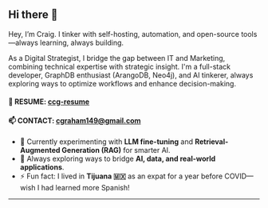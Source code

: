 ## Hi there 👋  

Hey, I’m Craig. I tinker with self-hosting, automation, and open-source tools—always learning, always building.

As a Digital Strategist, I bridge the gap between IT and Marketing, combining technical expertise with strategic insight. I'm a full-stack developer, GraphDB enthusiast (ArangoDB, Neo4j), and AI tinkerer, always exploring ways to optimize workflows and enhance decision-making.

#### 📄 RESUME: [ccg-resume](https://github.com/cgraham149/ccg-resume)  
#### 📫 CONTACT: cgraham149@gmail.com  

- 🧠 Currently experimenting with **LLM fine-tuning** and **Retrieval-Augmented Generation (RAG)** for smarter AI.  
- 🤔 Always exploring ways to bridge **AI, data, and real-world applications**.  
- ⚡ Fun fact: I lived in **Tijuana 🇲🇽** as an expat for a year before COVID—wish I had learned more Spanish!  

---  


